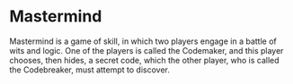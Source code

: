 # Mastermind

Mastermind is a game of skill, in which two players engage in a battle of wits and logic. One of the players is called the Codemaker, and this player chooses, then hides, a secret code, which the other player, who is called the Codebreaker, must attempt to discover.